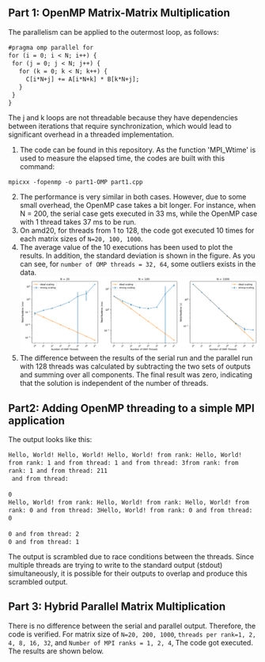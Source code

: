 ## Part 1: OpenMP Matrix-Matrix Multiplication
The parallelism can be applied to the outermost loop, as follows:
 ```
 #pragma omp parallel for
for (i = 0; i < N; i++) {
  for (j = 0; j < N; j++) {
    for (k = 0; k < N; k++) {
      C[i*N+j] += A[i*N+k] * B[k*N+j];
    }
  }
}
 ```
 The j and k loops are not threadable because they have dependencies between iterations that require synchronization, which would lead to significant overhead in a threaded implementation.

  1. The code can be found in this repository. As the function 'MPI_Wtime' is used to measure the elapsed time, the codes are built with this command:
  ```
  mpicxx -fopenmp -o part1-OMP part1.cpp
  ```
  2. The performance is very similar in both cases. However, due to some small overhead, the OpenMP case takes a bit longer. For instance, when N = 200, the serial case gets executed in 33 ms, while the OpenMP case with 1 thread takes 37 ms to be run.
  3. On amd20, for threads from 1 to 128, the code got executed 10 times for each matrix sizes of `N=20, 100, 1000`.
  4. The average value of the 10 executions has been used to plot the results. In addition, the standard deviation is shown in the figure. As you can see, for `number of OMP threads = 32, 64`, some outliers exists in the data.
  ![4](Figures/part1.png)
  5. The difference between the results of the serial run and the parallel run with 128 threads was calculated by subtracting the two sets of outputs and summing over all components. The final result was zero, indicating that the solution is independent of the number of threads.
  
## Part2: Adding OpenMP threading to a simple MPI application
The output looks like this:
```
Hello, World! Hello, World! Hello, World! from rank: Hello, World! from rank: 1 and from thread: 1 and from thread: 3from rank: from rank: 1 and from thread: 211
 and from thread: 

0
Hello, World! from rank: Hello, World! from rank: Hello, World! from rank: 0 and from thread: 3Hello, World! from rank: 0 and from thread: 0

0 and from thread: 2
0 and from thread: 1
```
The output is scrambled due to race conditions between the threads. Since multiple threads are trying to write to the standard output (stdout) simultaneously, it is possible for their outputs to overlap and produce this scrambled output.

## Part 3: Hybrid Parallel Matrix Multiplication
There is no difference between the serial and parallel output. Therefore, the code is verified. For matrix size of `N=20, 200, 1000`, `threads per rank=1, 2, 4, 8, 16, 32`, and `Number of MPI ranks = 1, 2, 4`, The code got executed. The results are shown below.
